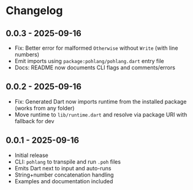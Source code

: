 # Changelog

## 0.0.3 - 2025-09-16
- Fix: Better error for malformed `Otherwise` without `Write` (with line numbers)
- Emit imports using `package:pohlang/pohlang.dart` entry file
- Docs: README now documents CLI flags and comments/errors

## 0.0.2 - 2025-09-16
- Fix: Generated Dart now imports runtime from the installed package (works from any folder)
- Move runtime to `lib/runtime.dart` and resolve via package URI with fallback for dev

## 0.0.1 - 2025-09-16
- Initial release
- CLI: `pohlang` to transpile and run `.poh` files
- Emits Dart next to input and auto-runs
- String+number concatenation handling
- Examples and documentation included
